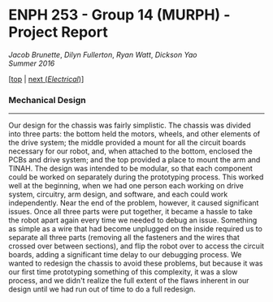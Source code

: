 # ENPH 253 - Group 14 (MURPH) - Project Report
*Jacob Brunette*, *Dilyn Fullerton*, *Ryan Watt*, *Dickson Yao*  
*Summer 2016*

[[top](./REPORT.md#design) | [next (*Electrical*)](./ELECTRICAL.md)]

### Mechanical Design
---
Our design for the chassis was fairly simplistic. The chassis was divided into three parts: the bottom held the motors, wheels, and other elements of the drive system; the middle provided a mount for all the circuit boards necessary for our robot, and, when attached to the bottom, enclosed the PCBs and drive system; and the top provided a place to mount the arm and TINAH. The design was intended to be modular, so that each component could be worked on separately during the prototyping process. This worked well at the beginning, when we had one person each working on drive system, circuitry, arm design, and software, and each could work independently. Near the end of the problem, however, it caused significant issues. Once all three parts were put together, it became a hassle to take the robot apart again every time we needed to debug an issue. Something as simple as a wire that had become unplugged on the inside required us to separate all three parts (removing all the fasteners and the wires that crossed over between sections), and flip the robot over to access the circuit boards, adding a significant time delay to our debugging process. We wanted to redesign the chassis to avoid these problems, but because it was our first time prototyping something of this complexity, it was a slow process, and we didn't realize the full extent of the flaws inherent in our design until we had run out of time to do a full redesign.
